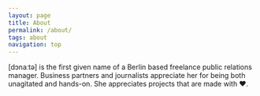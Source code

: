 ```yaml
---
layout: page
title: About
permalink: /about/
tags: about
navigation: top
---
```


\[dɔnaːtə\] is the first given name of a Berlin based freelance public relations manager. Business partners and journalists appreciate her for being both unagitated and hands-on. She appreciates projects that are made with &#x2764;. 
